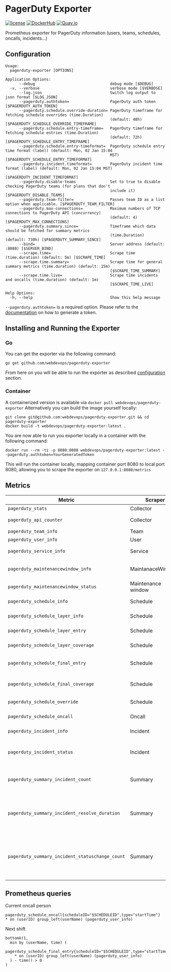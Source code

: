 # PagerDuty Exporter

[![license](https://img.shields.io/github/license/webdevops/pagerduty-exporter.svg)](https://github.com/webdevops/pagerduty-exporter/blob/master/LICENSE)
[![DockerHub](https://img.shields.io/badge/DockerHub-webdevops%2Fpagerduty--exporter-blue)](https://hub.docker.com/r/webdevops/pagerduty-exporter/)
[![Quay.io](https://img.shields.io/badge/Quay.io-webdevops%2Fpagerduty--exporter-blue)](https://quay.io/repository/webdevops/pagerduty-exporter)

Prometheus exporter for PagerDuty information (users, teams, schedules, oncalls, incidents...)

## Configuration

```
Usage:
  pagerduty-exporter [OPTIONS]

Application Options:
      --debug                                 debug mode [$DEBUG]
  -v, --verbose                               verbose mode [$VERBOSE]
      --log.json                              Switch log output to json format [$LOG_JSON]
      --pagerduty.authtoken=                  PagerDuty auth token [$PAGERDUTY_AUTH_TOKEN]
      --pagerduty.schedule.override-duration= PagerDuty timeframe for fetching schedule overrides (time.Duration)
                                              (default: 48h) [$PAGERDUTY_SCHEDULE_OVERRIDE_TIMEFRAME]
      --pagerduty.schedule.entry-timeframe=   PagerDuty timeframe for fetching schedule entries (time.Duration)
                                              (default: 72h) [$PAGERDUTY_SCHEDULE_ENTRY_TIMEFRAME]
      --pagerduty.schedule.entry-timeformat=  PagerDuty schedule entry time format (label) (default: Mon, 02 Jan 15:04
                                              MST) [$PAGERDUTY_SCHEDULE_ENTRY_TIMEFORMAT]
      --pagerduty.incident.timeformat=        PagerDuty incident time format (label) (default: Mon, 02 Jan 15:04 MST)
                                              [$PAGERDUTY_INCIDENT_TIMEFORMAT]
      --pagerduty.disable-teams               Set to true to disable checking PagerDuty teams (for plans that don't
                                              include it) [$PAGERDUTY_DISABLE_TEAMS]
      --pagerduty.team-filter=                Passes team ID as a list option when applicable. [$PAGERDUTY_TEAM_FILTER]
      --pagerduty.max-connections=            Maximum numbers of TCP connections to PagerDuty API (concurrency)
                                              (default: 4) [$PAGERDUTY_MAX_CONNECTIONS]
      --pagerduty.summary.since=              Timeframe which data should be fetched for summary metrics
                                              (time.Duration) (default: 730h) [$PAGERDUTY_SUMMARY_SINCE]
      --bind=                                 Server address (default: :8080) [$SERVER_BIND]
      --scrape.time=                          Scrape time (time.duration) (default: 5m) [$SCRAPE_TIME]
      --scrape.time.summary=                  Scrape time for general summary metrics (time.duration) (default: 15m)
                                              [$SCRAPE_TIME_SUMMARY]
      --scrape.time.live=                     Scrape time incidents and oncalls (time.duration) (default: 1m)
                                              [$SCRAPE_TIME_LIVE]

Help Options:
  -h, --help                                  Show this help message
```

`--pagerduty.authtoken=` is a required option. Please refer to the [documentation](https://support.pagerduty.com/docs/generating-api-keys)
on how to generate a token.

## Installing and Running the Exporter

### Go

You can get the exporter via the following command:

```
go get github.com/webdevops/pagerduty-exporter
```

From here on you will be able to run the exporter as described  [configuration](#Configuration) section.


### Container
A containerized version is available via `docker pull webdevops/pagerduty-exporter`
Alternatively you can build the image yourself locally:

```
git clone git@github.com:webdevops/pagerduty-exporter.git && cd pagerduty-exporter
docker build -t webdevops/pagerduty-exporter:latest .
```

You are now able to run you exporter locally in a container with the following command:
```
docker run --rm -ti -p 8080:8080 webdevops/pagerduty-exporter:latest --pagerduty.authtoken=YourGeneratedToken
```

This will run the container locally, mapping container port 8080 to local port 8080, allowing you to scrape the exporter on `127.0.0.1:8080/metrics`


## Metrics

| Metric                                | Scraper            | Description                                                                           |
|---------------------------------------|--------------------|---------------------------------------------------------------------------------------|
| `pagerduty_stats`                     | Collector          | Collector stats                                                                       |
| `pagerduty_api_counter`               | Collector          | PagerDuty api call counter                                                            |
| `pagerduty_team_info`                 | Team               | Team informations                                                                     |
| `pagerduty_user_info`                 | User               | User informations                                                                     |
| `pagerduty_service_info`              | Service            | Service (per team) informations                                                       |
| `pagerduty_maintenancewindow_info`    | MaintanaceWindows  | Maintenance window informations                                                       |
| `pagerduty_maintenancewindow_status`  | Maintenance window | status (start and endtime)                                         |
| `pagerduty_schedule_info`             | Schedule           | Schedule informations                                                                 |
| `pagerduty_schedule_layer_info`       | Schedule           | Schedule layer informations                                                           |
| `pagerduty_schedule_layer_entry`      | Schedule           | Schedule layer schedule entries                                                       |
| `pagerduty_schedule_layer_coverage`   | Schedule           | Schedule layer schedule coverage                                                      |
| `pagerduty_schedule_final_entry`      | Schedule           | Schedule final (rendered) schedule entries                                            |
| `pagerduty_schedule_final_coverage`   | Schedule           | Schedule final (rendered) schedule coverage                                           |
| `pagerduty_schedule_override`         | Schedule           | Schedule override informations                                                        |
| `pagerduty_schedule_oncall`           | Oncall             | Schedule oncall informations                                                          |
| `pagerduty_incident_info`             | Incident           | Incident informations                                                                 |
| `pagerduty_incident_status`           | Incident           | Incident status informations (acknowledgement, assignment)                            |
| `pagerduty_summary_incident_count`    | Summary  | Count of incidents splitted by status, service, urgency and priority                            |
| `pagerduty_summary_incident_resolve_duration`   | Summary  | Histogram (buckets) for resolve duration splitted by service, urgency and priority    |
| `pagerduty_summary_incident_statuschange_count` | Summary  | Counter for new or changed status (eg triggered -> acknowledged) incidents splitted by service, urgency and priority |

Prometheus queries
------------------

Current oncall person
```
pagerduty_schedule_oncall{scheduleID="$SCHEDULEID",type="startTime"}
* on (userID) group_left(userName) (pagerduty_user_info)
```

Next shift
```
bottomk(1,
  min by (userName, time) (
    pagerduty_schedule_final_entry{scheduleID="$SCHEDULEID",type="startTime"}
    * on (userID) group_left(userName) (pagerduty_user_info) 
  ) - time() > 0
)
```
